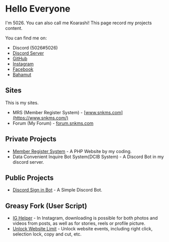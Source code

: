 # Hello Everyone

I'm 5026. You can also call me Koarashi!
This page record my projects content.

You can find me on:

* Discord (5026#5026)
* [Discord Server](https://discord.gg/Sh8HJ4d)
* [GitHub](https://github.com/SN-Koarashi)
* [Instagram](https://www.instagram.com/snkms.ig/)
* [Facebook](https://www.facebook.com/smileopwe/)
* [Bahamut](https://home.gamer.com.tw/homeindex.php?owner=woo0410)

## Sites
This is my sites.

* MRS (Member Register System) - [www.snkms.com](https://www.snkms.com/)
* Forum (My Forum) - [forum.snkms.com](https://forum.snkms.com)

## Private Projects
* [Member Register System](https://www.snkms.com/) - A PHP Website by my coding.
* Data Convenient Inquire Bot System(DCIB System) - A Discord Bot in my discord server.

## Public Projects
* [Discord Sign in Bot](https://github.com/SN-Koarashi/discord-bot_sis) - A Simple Discord Bot.

## Greasy Fork (User Script)
* [IG Helper](https://greasyfork.org/en/scripts/404535-ig-helper) - In Instagram, downloading is possible for both photos and videos from posts, as well as for stories, reels or profile picture.
* [Unlock Website Limit](https://greasyfork.org/en/scripts/404665-unlock-website-limit) - Unlock website events, including right click, selection lock, copy and cut, etc.
